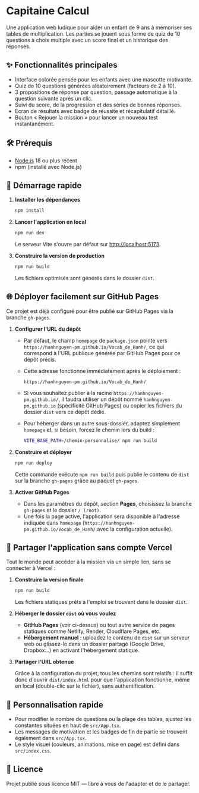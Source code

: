 # Capitaine Calcul

Une application web ludique pour aider un enfant de 9 ans à mémoriser ses tables de multiplication. Les parties se jouent sous
forme de quiz de 10 questions à choix multiple avec un score final et un historique des réponses.

## ✨ Fonctionnalités principales

- Interface colorée pensée pour les enfants avec une mascotte motivante.
- Quiz de 10 questions générées aléatoirement (facteurs de 2 à 10).
- 3 propositions de réponse par question, passage automatique à la question suivante après un clic.
- Suivi du score, de la progression et des séries de bonnes réponses.
- Écran de résultats avec badge de réussite et récapitulatif détaillé.
- Bouton « Rejouer la mission » pour lancer un nouveau test instantanément.

## 🛠️ Prérequis

- [Node.js](https://nodejs.org/) 18 ou plus récent
- npm (installé avec Node.js)

## 🚀 Démarrage rapide

1. **Installer les dépendances**

   ```bash
   npm install
   ```

2. **Lancer l'application en local**

   ```bash
   npm run dev
   ```

   Le serveur Vite s'ouvre par défaut sur [http://localhost:5173](http://localhost:5173).

3. **Construire la version de production**

   ```bash
   npm run build
   ```

   Les fichiers optimisés sont générés dans le dossier `dist`.

## 🌐 Déployer facilement sur GitHub Pages

Ce projet est déjà configuré pour être publié sur GitHub Pages via la branche `gh-pages`.

1. **Configurer l'URL du dépôt**
   - Par défaut, le champ `homepage` de `package.json` pointe vers `https://hanhnguyen-pm.github.io/Vocab_de_Hanh/`, ce qui correspond à l'URL publique générée par GitHub Pages pour ce dépôt précis.
   - Cette adresse fonctionne immédiatement après le déploiement :

     ```text
     https://hanhnguyen-pm.github.io/Vocab_de_Hanh/
     ```

   - Si vous souhaitez publier à la racine `https://hanhnguyen-pm.github.io/`, il faudra utiliser un dépôt nommé `hanhnguyen-pm.github.io` (spécificité GitHub Pages) ou copier les fichiers du dossier `dist` vers ce dépôt dédié.
   - Pour héberger dans un autre sous-dossier, adaptez simplement `homepage` et, si besoin, forcez le chemin lors du build :

     ```bash
     VITE_BASE_PATH=/chemin-personnalise/ npm run build
     ```

2. **Construire et déployer**

   ```bash
   npm run deploy
   ```

   Cette commande exécute `npm run build` puis publie le contenu de `dist` sur la branche `gh-pages` grâce au paquet `gh-pages`.

3. **Activer GitHub Pages**
   - Dans les paramètres du dépôt, section **Pages**, choisissez la branche `gh-pages` et le dossier `/ (root)`.
   - Une fois la page active, l'application sera disponible à l'adresse indiquée dans `homepage` (`https://hanhnguyen-pm.github.io/Vocab_de_Hanh/` avec la configuration actuelle).

## 🔗 Partager l'application sans compte Vercel

Tout le monde peut accéder à la mission via un simple lien, sans se connecter à Vercel :

1. **Construire la version finale**

   ```bash
   npm run build
   ```

   Les fichiers statiques prêts à l'emploi se trouvent dans le dossier `dist`.

2. **Héberger le dossier `dist` où vous voulez**
   - **GitHub Pages** (voir ci-dessus) ou tout autre service de pages statiques comme Netlify, Render, Cloudflare Pages, etc.
   - **Hébergement manuel** : uploadez le contenu de `dist` sur un serveur web ou glissez-le dans un dossier partagé (Google Drive, Dropbox…) en activant l'hébergement statique.

3. **Partager l'URL obtenue**

   Grâce à la configuration du projet, tous les chemins sont relatifs : il suffit donc d'ouvrir `dist/index.html` pour que l'application fonctionne, même en local (double-clic sur le fichier), sans authentification.

## 🔧 Personnalisation rapide

- Pour modifier le nombre de questions ou la plage des tables, ajustez les constantes situées en haut de `src/App.tsx`.
- Les messages de motivation et les badges de fin de partie se trouvent également dans `src/App.tsx`.
- Le style visuel (couleurs, animations, mise en page) est défini dans `src/index.css`.

## 📄 Licence

Projet publié sous licence MIT — libre à vous de l'adapter et de le partager.
